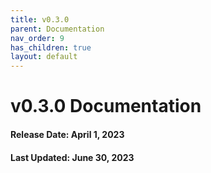 ```yaml
---
title: v0.3.0
parent: Documentation
nav_order: 9
has_children: true
layout: default
---
```


# v0.3.0 Documentation

#### Release Date: April 1, 2023

#### Last Updated: June 30, 2023